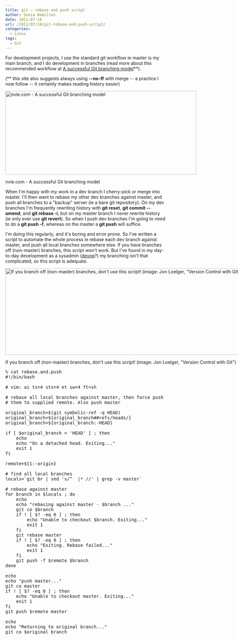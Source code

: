 ```yaml
---
title: git – rebase and push script
author: Sonia Hamilton
date: 2011-07-18
url: /2011/07/18/git-rebase-and-push-script/
categories:
  - Linux
tags:
  - Git
---
```

For development projects, I use the standard git workflow ie master is my main branch, and I do development in branches (read more about this recommended workflow at [A successful Git branching model][1]**).

<!--more-->

(** this site also suggests always using **--no-ff** with merge -- a practice I now follow -- it certainly makes reading history easier)

<div id="attachment_1086" class="wp-caption aligncenter" style="width: 608px">
  <a href="http://blog2.snowfrog.net/wp-content/uploads/2011/07/branch-model.png"><img class="size-full wp-image-1086" title="branch-model" src="http://blog2.snowfrog.net/wp-content/uploads/2011/07/branch-model.png" alt="nvie.com - A successful Git branching model" width="600" height="262" /></a>
  
  <p class="wp-caption-text">
    nvie.com - A successful Git branching model
  </p>
</div>

When I'm happy with my work in a dev branch I cherry-pick or merge into master. I'll then want to rebase my other dev branches against master, and push all branches to a "backup" server (ie a bare git repository). On my dev branches I'm frequently rewriting history with **git reset**, **git commit --amend**, and **git rebase -i**, but on my master branch I never rewrite history (ie only ever use **git revert**). So when I push dev branches I'm going to need to do a **git push -f**, whereas on the master a **git push** will suffice.

I'm doing this regularly, and it's boring and error prone. So I've written a script to automate the whole process ie rebase each dev branch against master, and push all local branches somewhere else. If you have branches off (non-master) branches, this script won't work. But I've found in my day-to-day development as a sysadmin ([devop][2]?) my branching isn't that complicated, so this script is adequate.

<div id="attachment_1084" class="wp-caption aligncenter" style="width: 869px">
  <a href="http://blog2.snowfrog.net/wp-content/uploads/2011/07/branching.png"><img class="size-full wp-image-1084  " title="branching" src="http://blog2.snowfrog.net/wp-content/uploads/2011/07/branching.png" alt="If you branch off (non-master) branches, don't use this script! (image: Jon Loelger, &quot;Version Control with Git&quot;)" width="861" height="272" /></a>
  
  <p class="wp-caption-text">
    If you branch off (non-master) branches, don't use this script! (image: Jon Loelger, "Version Control with Git")
  </p>
</div>

<pre>% cat rebase.and.push
#!/bin/bash

# vim: ai ts=4 sts=4 et sw=4 ft=sh

# rebase all local branches against master, then force push
# them to supplied remote. Also push master

original_branch=$(git symbolic-ref -q HEAD)
original_branch=${original_branch##refs/heads/}
original_branch=${original_branch:-HEAD}

if [ $original_branch = 'HEAD' ] ; then
    echo
    echo "On a detached head. Exiting..."
    exit 1
fi

remote=${1:-origin}

# find all local branches
locals=`git br | sed 's/^  |* //' | grep -v master`

# rebase against master
for branch in $locals ; do
    echo
    echo "rebasing against master - $branch ..."
    git co $branch
    if ! [ $? -eq 0 ] ; then
        echo "Unable to checkout $branch. Exiting..."
        exit 1
    fi
    git rebase master
    if ! [ $? -eq 0 ] ; then
        echo "Exiting. Rebase failed..."
        exit 1
    fi
    git push -f $remote $branch
done

echo
echo "push master..."
git co master
if ! [ $? -eq 0 ] ; then
    echo "Unable to checkout master. Exiting..."
    exit 1
fi
git push $remote master

echo
echo "Returning to original branch..."
git co $original_branch</pre>

 [1]: http://nvie.com/posts/a-successful-git-branching-model/
 [2]: http://devopsdownunder.org/

